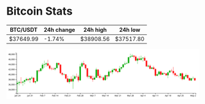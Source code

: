 # Bitcoin Stats

BTC/USDT|24h change|24h high|24h low|
|---|---|---|---|
|$37649.99|-1.74%|$38908.56|$37517.80|

<img src="./chart.svg">
